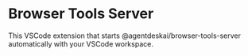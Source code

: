 # Browser Tools Server

This VSCode extension that starts @agentdeskai/browser-tools-server automatically with your VSCode workspace.